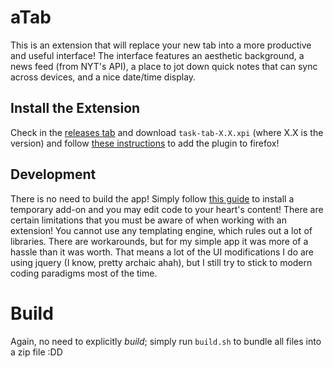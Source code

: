 # aTab

This is an extension that will replace your new tab into a more productive and useful interface! The interface features an aesthetic background, a news feed (from NYT's API), a place to jot down quick notes that can sync across devices, and a nice date/time display.

## Install the Extension

Check in the [releases tab](https://github.com/MichaelZhao21/task-tab/releases) and download `task-tab-X.X.xpi` (where X.X is the version) and follow [these instructions](https://extensionworkshop.com/documentation/publish/distribute-sideloading/) to add the plugin to firefox!

## Development

There is no need to build the app! Simply follow [this guide](https://extensionworkshop.com/documentation/develop/temporary-installation-in-firefox/) to install a temporary add-on and you may edit code to your heart's content! There are certain limitations that you must be aware of when working with an extension! You cannot use any templating engine, which rules out a lot of libraries. There are workarounds, but for my simple app it was more of a hassle than it was worth. That means a lot of the UI modifications I do are using jquery (I know, pretty archaic ahah), but I still try to stick to modern coding paradigms most of the time.

# Build

Again, no need to explicitly *build*; simply run `build.sh` to bundle all files into a zip file :DD
